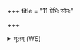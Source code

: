 +++
title = "11 येभिः सोमः"

+++
<details><summary>मूलम् (WS)</summary>

येभिः सोमः साहन्त्यासुरान् रन्धयासि ।  
तेभिर्नोविता भुवः ॥ ११ ॥
</details>
